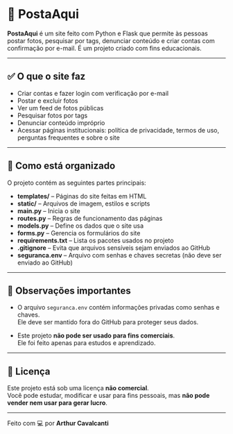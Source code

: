 # 📸 PostaAqui

**PostaAqui** é um site feito com Python e Flask que permite às pessoas postar fotos, pesquisar por tags, denunciar conteúdo e criar contas com confirmação por e-mail. É um projeto criado com fins educacionais.

---

## ✅ O que o site faz

- Criar contas e fazer login com verificação por e-mail  
- Postar e excluir fotos  
- Ver um feed de fotos públicas  
- Pesquisar fotos por tags  
- Denunciar conteúdo impróprio  
- Acessar páginas institucionais: política de privacidade, termos de uso, perguntas frequentes e sobre o site  

---

## 🧰 Como está organizado

O projeto contém as seguintes partes principais:

- **templates/** – Páginas do site feitas em HTML  
- **static/** – Arquivos de imagem, estilos e scripts  
- **main.py** – Inicia o site  
- **routes.py** – Regras de funcionamento das páginas  
- **models.py** – Define os dados que o site usa  
- **forms.py** – Gerencia os formulários do site  
- **requirements.txt** – Lista os pacotes usados no projeto  
- **.gitignore** – Evita que arquivos sensíveis sejam enviados ao GitHub  
- **seguranca.env** – Arquivo com senhas e chaves secretas (não deve ser enviado ao GitHub)

---

## 📌 Observações importantes

- O arquivo `seguranca.env` contém informações privadas como senhas e chaves.  
  Ele deve ser mantido fora do GitHub para proteger seus dados.

- Este projeto **não pode ser usado para fins comerciais**.  
  Ele foi feito apenas para estudos e aprendizado.

---

## 📜 Licença

Este projeto está sob uma licença **não comercial**.  
Você pode estudar, modificar e usar para fins pessoais, mas **não pode vender nem usar para gerar lucro**.

---

Feito com 💻 por **Arthur Cavalcanti**
